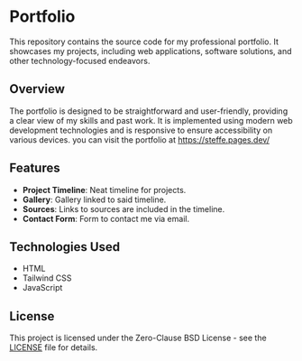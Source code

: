 # Portfolio

This repository contains the source code for my professional portfolio. It showcases my projects, including web applications, software solutions, and other technology-focused endeavors.

## Overview

The portfolio is designed to be straightforward and user-friendly, providing a clear view of my skills and past work. It is implemented using modern web development technologies and is responsive to ensure accessibility on various devices.
you can visit the portfolio at https://steffe.pages.dev/ 



## Features

- **Project Timeline**: Neat timeline for projects.
- **Gallery**: Gallery linked to said timeline.
- **Sources**: Links to sources are included in the timeline.
- **Contact Form**: Form to contact me via email.

## Technologies Used

- HTML
- Tailwind CSS
- JavaScript


## License

This project is licensed under the Zero-Clause BSD License - see the [LICENSE](LICENSE) file for details.
